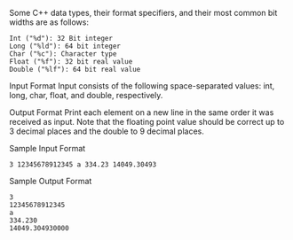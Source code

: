 Some C++ data types, their format specifiers, and their most common bit widths are as follows:

    Int ("%d"): 32 Bit integer
    Long ("%ld"): 64 bit integer
    Char ("%c"): Character type
    Float ("%f"): 32 bit real value
    Double ("%lf"): 64 bit real value

Input Format
Input consists of the following space-separated values: int, long, char, float, and double, respectively.

Output Format
Print each element on a new line in the same order it was received as input. Note that the floating point value should be correct up to 3 decimal places and the double to 9 decimal places.

Sample Input Format

    3 12345678912345 a 334.23 14049.30493

Sample Output Format

    3
    12345678912345
    a
    334.230
    14049.304930000

